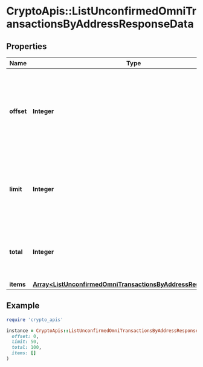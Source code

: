 # CryptoApis::ListUnconfirmedOmniTransactionsByAddressResponseData

## Properties

| Name | Type | Description | Notes |
| ---- | ---- | ----------- | ----- |
| **offset** | **Integer** | The starting index of the response items, i.e. where the response should start listing the returned items. |  |
| **limit** | **Integer** | Defines how many items should be returned in the response per page basis. |  |
| **total** | **Integer** | Defines the total number of items returned in the response. |  |
| **items** | [**Array&lt;ListUnconfirmedOmniTransactionsByAddressResponseItem&gt;**](ListUnconfirmedOmniTransactionsByAddressResponseItem.md) |  |  |

## Example

```ruby
require 'crypto_apis'

instance = CryptoApis::ListUnconfirmedOmniTransactionsByAddressResponseData.new(
  offset: 0,
  limit: 50,
  total: 100,
  items: []
)
```

